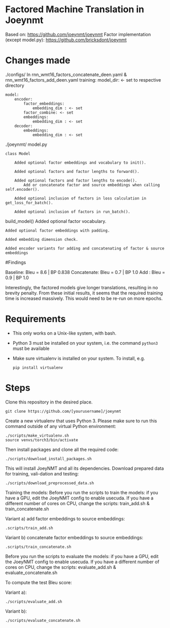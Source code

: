 # Factored Machine Translation in Joeynmt

Based on: https://github.com/joeynmt/joeynmt
Factor implementation (except model.py): https://github.com/bricksdont/joeynmt

# Changes made

./configs/
In rnn_wmt16_factors_concatenate_deen.yaml & rnn_wmt16_factors_add_deen.yaml
    training: 
        model_dir: <- set to respective directory
    
    model:
        encoder: 
            factor_embeddings:
                embedding_dim : <- set
            factor_combine: <- set
            embeddings:
                embedding_dim : <- set
        decoder:
            embeddings:
                embedding_dim : <- set
                
./joeynmt/
model.py 

    class Model
        
        Added optional factor embeddings and vocabulary to init().
        
        Added optional factors and factor lengths to forward().
        
        Added optional factors and factor lengths to encode().
            Add or concatenate factor and source embeddings when calling self.encoder().
        
        Added optional inclusion of factors in loss calculation in get_loss_for_batch().
        
        Added optional inclusion of factors in run_batch().
        
build_model() 
Added optional factor vocabulary.

    Added optional factor embeddings with padding.
    
    Added embedding dimension check.
    
    Added encoder variants for adding and concatenating of factor & source embeddings
    
#Findings

Baseline:    Bleu = 8.6 | BP 0.838
Concatenate: Bleu = 0.7 | BP 1.0
Add :        Bleu = 0.9 | BP 1.0
        
Interestingly, the factored models give longer translations, resulting in no brevity penalty.
From these initial results, it seems that the required training time is increased massively.
This would need to be re-run on more epochs.
        
# Requirements

- This only works on a Unix-like system, with bash.
- Python 3 must be installed on your system, i.e. the command `python3` must be available
- Make sure virtualenv is installed on your system. To install, e.g.

    `pip install virtualenv`

# Steps

Clone this repository in the desired place.

    git clone https://github.com/[yourusername]/joeynmt
    
Create a new virtualenv that uses Python 3. Please make sure to run this command outside of any virtual Python environment:

    ./scripts/make_virtualenv.sh
    source venvs/torch3/bin/activate

Then install packages and clone all the required code:
    
    ./scripts/download_install_packages.sh

This will install JoeyNMT and all its dependencies.
Download prepared data for training, vali-dation and testing:
 
    ./scripts/download_preprocessed_data.sh
    
Training the models:
Before  you  run  the  scripts to train the models:  if  you  have  a  GPU,  edit  the JoeyNMT config to enable usecuda.
If you have a different number of cores on CPU, change the scripts: train_add.sh & train_concatenate.sh

Variant a) add factor embeddings to source embeddings:
    
    .scripts/train_add.sh
    
Variant b) concatenate factor embeddings to source embeddings:

    .scripts/train_concatenate.sh
    
Before  you  run  the  scripts to evaluate the models:  if  you  have  a  GPU,  edit  the JoeyNMT config to enable usecuda.
If you have a different number of cores on CPU, change the scripts: evaluate_add.sh & evaluate_concatenate.sh

To compute the test Bleu score:

Variant a):

    ./scripts/evaluate_add.sh
    
Variant b):

    ./scripts/evaluate_concatenate.sh
    
